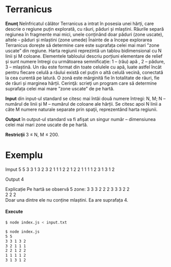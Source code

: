 # Terranicus

**Enunţ** Neînfricatul călător Terranicus a intrat în posesia unei hărți, care descrie o regiune puțin explorată, cu râuri, păduri și mlaștini. Râurile separă regiunea în fragmente mai mici, unele conținând doar păduri (zone uscate), altele – păduri și mlaștini (zone umede) Înainte de a începe explorarea Terranicus dorește să determine care este suprafața celei mai mari ”zone uscate” din regiune.
Harta regiunii reprezintă un tablou bidimensional cu N linii și M coloane. Elementele tabloului descriu porțiuni elementare de relief și sunt numere întregi cu următoarea semnificație: 1 – (râu) apă , 2 – pădure, 3 – mlaștină. Un râu este format din toate celulele cu apă, luate astfel încât pentru fiecare celulă a râului există cel puțin o altă celulă vecină, conectată la cea curentă pe latură. O zonă este mărginită fie în totalitate de râuri, fie de râuri și marginea hărții.
Cerinţă: scrieţi un program care să determine suprafața celei mai mare ”zone uscate” de pe hartă.

**Input** din input-ul standard se citesc mai întâi două numere întregi: N, M; N – numărul de linii și M – numărul de coloane ale hărții. Se citesc apoi N linii a câte M numere naturale separate prin spaţii, reprezentând harta regiunii.

**Output** în output-ul standard va fi afișat un singur număr – dimensiunea celei mai mari zone uscate de pe hartă.

**Restricţii** 3 ≤ N, M ≤ 200.

# Exemplu

Imput
5 5
3 3 1 3 2
3 2 1 1 1
2 2 1 2 2
1 1 1 1 2
3 1 3 1 2

Output
4

Explicație
Pe hartă se observă 5 zone:
3 3  3 2  2 2  3 3
3 2       2  
2 2       2  
Doar una dintre ele nu conține mlaștini. Ea are suprafața 4.

#### Execute

```sh
$ node index.js < input.txt
```

```sh
$ node index.js
5 5
3 3 1 3 2
3 2 1 1 1
2 2 1 2 2
1 1 1 1 2
3 1 3 1 2
```
